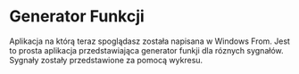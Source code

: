 # Generator Funkcji
Aplikacja na którą teraz spoglądasz została napisana w Windows From. 
Jest to prosta aplikacja przedstawiająca generator funkji dla róznych sygnałów.
Sygnały zostały przedstawione za pomocą wykresu.
